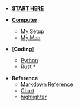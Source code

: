 * [**START HERE**](/)

* [**Computer**](computer/README.md)
  * [My Setup](computer/setup.md)
  * [My Mac]()

* [**Coding**]
  * [Python]()
  * [Rust](coding/rust/README.md)
    * 
- **Reference**
  - [Markdown Reference](extra/reference.md)
  - [Chart](extra/chart.md)
  - [highlighter](./extra/language_highlight.md)